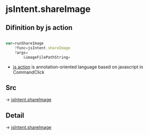 # jsIntent.shareImage

## Difinition by js action

```js.js

var=runShareImage
	?func=jsIntent.shareImage
	?args=
		&imageFilePathString=
```

- [js action](#) is annotation-oriented language based on javascript in CommandClick

## Src

-> [jsIntent.shareImage](https://github.com/puutaro/CommandClick/blob/master/app/src/main/java/com/puutaro/commandclick/fragment_lib/terminal_fragment/js_interface/JsIntent.kt#L125)

## Detail

-> [jsIntent.shareImage](https://github.com/puutaro/CommandClick/blob/master/md/developer/js_interface/details/JsIntent/shareImage.md)
